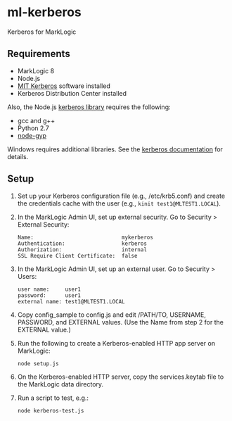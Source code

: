 # ml-kerberos

Kerberos for MarkLogic

## Requirements

- MarkLogic 8
- Node.js
- [MIT Kerberos](http://web.mit.edu/kerberos/dist/) software installed
- Kerberos Distribution Center installed

Also, the Node.js [kerberos library](https://www.npmjs.com/package/kerberos) requires the following:

- gcc and g++
- Python 2.7
- [node-gyp](https://github.com/nodejs/node-gyp)

Windows requires additional libraries. See the [kerberos documentation](https://www.npmjs.com/package/kerberos) for details.

## Setup

1. Set up your Kerberos configuration file (e.g., /etc/krb5.conf) and create the credentials cache with the user (e.g., `kinit test1@MLTEST1.LOCAL`).

2. In the MarkLogic Admin UI, set up external security. Go to Security > External Security:
   ```
   Name:                            mykerberos
   Authentication:                  kerberos
   Authorization:                   internal
   SSL Require Client Certificate:  false
   ```
3. In the MarkLogic Admin UI, set up an external user. Go to Security > Users:
   ```
   user name:     user1
   password:      user1
   external name: test1@MLTEST1.LOCAL
   ```
4. Copy config_sample to config.js and edit /PATH/TO, USERNAME, PASSWORD, and EXTERNAL values. (Use the Name from step 2 for the EXTERNAL value.)

5. Run the following to create a Kerberos-enabled HTTP app server on MarkLogic:
   ```
   node setup.js
   ```
6. On the Kerberos-enabled HTTP server, copy the services.keytab file to the MarkLogic data directory.

7. Run a script to test, e.g.:
   ```
   node kerberos-test.js
   ```

